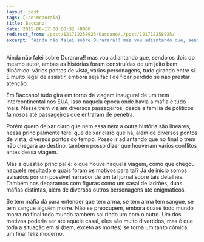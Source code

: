 ```yaml
---
layout: post
tags: [1animepordia]
title: Baccano!
date: 2015-06-17 00:00:32 +0000
redirect_from: /post/121712258925/baccano/,/post/121712258925/
excerpt: "Ainda não falei sobre Durarara!! mas vou adiantando que, sendo os dois do mesmo autor, ambas as histórias foram construídas de um jeito bem dinâmico: vários pontos de vista, vários personagens, tudo girando entre si. É muito legal de assistir, embora seja fácil de ficar perdido se não prestar atenção.<br>"
---
```


Ainda não falei sobre Durarara!! mas vou adiantando que, sendo os dois
do mesmo autor, ambas as histórias foram construídas de um jeito bem
dinâmico: vários pontos de vista, vários personagens, tudo girando entre
si. É muito legal de assistir, embora seja fácil de ficar perdido se não
prestar atenção.

Em Baccano! tudo gira em torno da viagem inaugural de um trem
intercontinental nos EUA, isso naquela época onde havia a máfia e tudo
mais. Nesse trem viajam diversos passageiros, desde a família de
políticos famosos até passageiros que entraram de penetra.

Porém quero deixar claro que nem essa nem a outra história são lineares,
nessa principalmente terei que deixar claro que há, além de diversos
pontos de vista, diversos pontos do tempo. Posso ir adiantando que no
final o trem não chegará ao destino, também posso dizer que houveram
vários conflitos antes dessa viagem.

Mas a questão principal é: o que houve naquela viagem, como que chegou
naquele resultado e quais foram os motivos para tal? Já de início somos
avisados por um possível narrador de um tal jornal sobre tais detalhes.
Também nos deparamos com figuras como um casal de ladrões, duas máfias
distintas, além de diversos outros personagens até enigmáticos.

Se tem máfia dá para entender que tem arma, se tem arma tem sangue, se
tem sangue alguém morre. Não se preocupem, embora quase todo mundo morra
no final todo mundo também sai rindo um com o outro. Um dos motivos
poderia ser até aquele casal, eles são muito divertidos, mas é que toda
a situação em si (bem, exceto as mortes) se torna um tanto cômica, um
final feliz moderno.


